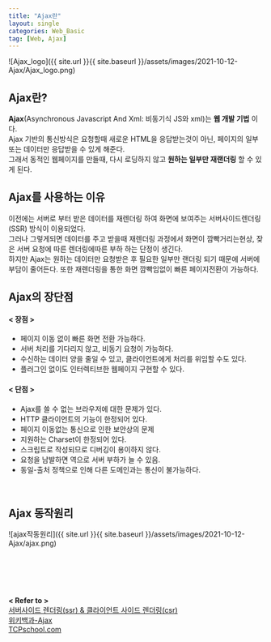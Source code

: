 ```yaml
---
title: "Ajax란"
layout: single
categories: Web_Basic
tag: [Web, Ajax]
---
```


![Ajax_logo]({{ site.url }}{{ site.baseurl }}/assets/images/2021-10-12-Ajax/Ajax_logo.png)

## Ajax란?

**Ajax**(Asynchronous Javascript And Xml: 비동기식 JS와 xml)는 **웹 개발 기법** 이다. <br />
Ajax 기반의 통신방식은 요청할때 새로운 HTML을 응답받는것이 아닌, 페이지의 일부 또는 데이터만 응답받을 수 있게 해준다.<br />
그래서 동적인 웹페이지를 만들때, 다시 로딩하지 않고 **원하는 일부만 재랜더링** 할 수 있게 된다.<br />

## Ajax를 사용하는 이유
이전에는 서버로 부터 받은 데이터를 재렌더링 하여 화면에 보여주는 서버사이드렌더링(SSR) 방식이 이용되었다.<br />
그러나 그렇게되면 데이터를 주고 받을때 재렌더링 과정에서 화면이 깜빡거리는현상, 잦은 서버 요청에 따른 렌더링에따른 부하 하는 단정이 생긴다.<br />
하지만 Ajax는 원하는 데이터만 요청받은 후 필요한 일부만 랜더링 되기 때문에 서버에 부담이 줄어든다.
또한 재렌더링을 통한 화면 깜빡임없이 빠른 페이지전환이 가능하다. <br />

## Ajax의 장단점
#### < 장점 >
- 페이지 이동 없이 빠른 화면 전환 가능하다.
- 서버 처리를 기다리지 않고, 비동기 요청이 가능하다.
- 수신하는 데이터 양을 줄일 수 있고, 클라이언트에게 처리를 위임할 수도 있다.
- 플러그인 없이도 인터렉티브한 웹페이지 구현할 수 있다.

#### < 단점 >
- Ajax를 쓸 수 없는 브라우저에 대한 문제가 있다.
- HTTP 클라이언트의 기능이 한정되어 있다.
- 페이지 이동없는 통신으로 인한 보안상의 문제
- 지원하는 Charset이 한정되어 있다.
- 스크립트로 작성되므로 디버깅이 용이하지 않다.
- 요청을 남발하면 역으로 서버 부하가 늘 수 있음.
- 동일-출처 정책으로 인해 다른 도메인과는 통신이 불가능하다.

<br />

## Ajax 동작원리
![ajax작동원리]({{ site.url }}{{ site.baseurl }}/assets/images/2021-10-12-Ajax/ajax.png)

<br />
<br />
<br />
<br />



**< Refer to >**<br />
[서버사이드 렌더링(ssr) & 클라이언트 사이드 렌더링(csr)](https://velog.io/@ash3767/%EC%84%9C%EB%B2%84%EC%82%AC%EC%9D%B4%EB%93%9C-%EB%A0%8C%EB%8D%94%EB%A7%81-%ED%81%B4%EB%9D%BC%EC%9D%B4%EC%96%B8%ED%8A%B8-%EC%82%AC%EC%9D%B4%EB%93%9C-%EB%A0%8C%EB%8D%94%EB%A7%81)<br />
[위키백과-Ajax](https://ko.wikipedia.org/wiki/Ajax)<br />
[TCPschool.com](http://tcpschool.com/ajax/intro)